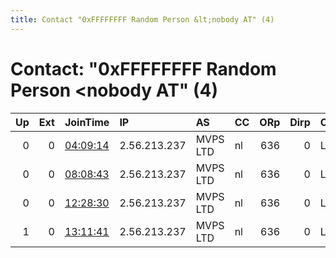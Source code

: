 ```yaml
---
title: Contact "0xFFFFFFFF Random Person &lt;nobody AT" (4)
---
```


# Contact: "0xFFFFFFFF Random Person &lt;nobody AT" (4)

|   Up |   Ext | JoinTime                                                                                            | IP           | AS       | CC   |   ORp |   Dirp | OS    | Version   | Nickname     |   eFamMembers |
|-----:|------:|:----------------------------------------------------------------------------------------------------|:-------------|:---------|:-----|------:|-------:|:------|:----------|:-------------|--------------:|
|    0 |     0 | [04:09:14](https://metrics.torproject.org/rs.html#details/4CED07F13A34F5B486E10CCD0436A45FD565B3E2) | 2.56.213.237 | MVPS LTD | nl   |   636 |      0 | Linux | 0.4.4.5   | Tor4quoosaew |             1 |
|    0 |     0 | [08:08:43](https://metrics.torproject.org/rs.html#details/038D4E774B4B3EE8F6E47EE01ACE1A051DF57036) | 2.56.213.237 | MVPS LTD | nl   |   636 |      0 | Linux | 0.4.4.5   | Tor4quoosaew |             1 |
|    0 |     0 | [12:28:30](https://metrics.torproject.org/rs.html#details/9DD933C1ECF30E815B5C06BABE525F82AEA0F43F) | 2.56.213.237 | MVPS LTD | nl   |   636 |      0 | Linux | 0.4.4.5   | Tor4quoosaew |             1 |
|    1 |     0 | [13:11:41](https://metrics.torproject.org/rs.html#details/AB0AF09E10D242C02506E8FEF726A22C53E22E79) | 2.56.213.237 | MVPS LTD | nl   |   636 |      0 | Linux | 0.4.4.5   | Tor4quoosaew |             1 |
